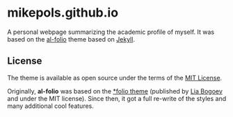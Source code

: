 # mikepols.github.io

A personal webpage summarizing the academic profile of myself. It was based on the [al-folio](https://github.com/alshedivat/al-folio) theme based on [Jekyll](https://jekyllrb.com/).

## License

The theme is available as open source under the terms of the [MIT License](https://github.com/alshedivat/al-folio/blob/main/LICENSE).

Originally, **al-folio** was based on the [\*folio theme](https://github.com/bogoli/-folio) (published by [Lia Bogoev](https://liabogoev.com) and under the MIT license). Since then, it got a full re-write of the styles and many additional cool features.
